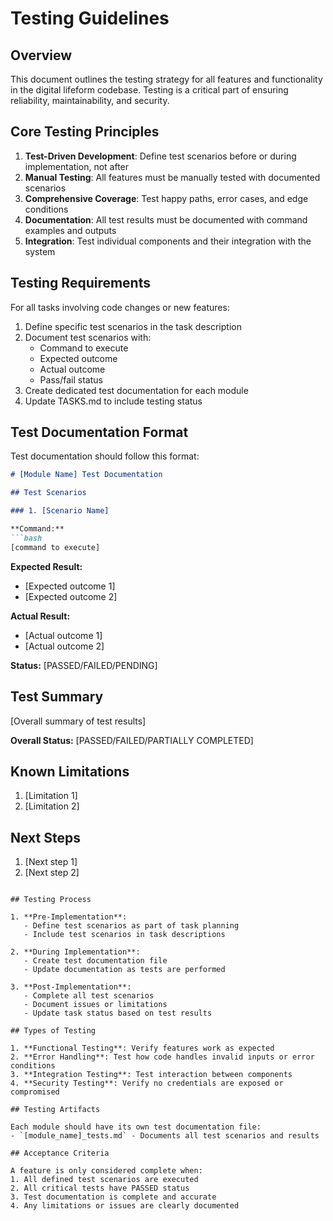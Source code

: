 # Testing Guidelines

## Overview

This document outlines the testing strategy for all features and functionality in the digital lifeform codebase. Testing is a critical part of ensuring reliability, maintainability, and security.

## Core Testing Principles

1. **Test-Driven Development**: Define test scenarios before or during implementation, not after
2. **Manual Testing**: All features must be manually tested with documented scenarios
3. **Comprehensive Coverage**: Test happy paths, error cases, and edge conditions
4. **Documentation**: All test results must be documented with command examples and outputs
5. **Integration**: Test individual components and their integration with the system

## Testing Requirements

For all tasks involving code changes or new features:

1. Define specific test scenarios in the task description
2. Document test scenarios with:
   - Command to execute
   - Expected outcome
   - Actual outcome
   - Pass/fail status
3. Create dedicated test documentation for each module
4. Update TASKS.md to include testing status

## Test Documentation Format

Test documentation should follow this format:

```markdown
# [Module Name] Test Documentation

## Test Scenarios

### 1. [Scenario Name]

**Command:**
```bash
[command to execute]
```

**Expected Result:**
- [Expected outcome 1]
- [Expected outcome 2]

**Actual Result:**
- [Actual outcome 1]
- [Actual outcome 2]

**Status:** [PASSED/FAILED/PENDING]

## Test Summary

[Overall summary of test results]

**Overall Status:** [PASSED/FAILED/PARTIALLY COMPLETED]

## Known Limitations

1. [Limitation 1]
2. [Limitation 2]

## Next Steps

1. [Next step 1]
2. [Next step 2]
```

## Testing Process

1. **Pre-Implementation**:
   - Define test scenarios as part of task planning
   - Include test scenarios in task descriptions

2. **During Implementation**:
   - Create test documentation file
   - Update documentation as tests are performed

3. **Post-Implementation**:
   - Complete all test scenarios
   - Document issues or limitations
   - Update task status based on test results

## Types of Testing

1. **Functional Testing**: Verify features work as expected
2. **Error Handling**: Test how code handles invalid inputs or error conditions
3. **Integration Testing**: Test interaction between components
4. **Security Testing**: Verify no credentials are exposed or compromised

## Testing Artifacts

Each module should have its own test documentation file:
- `[module_name]_tests.md` - Documents all test scenarios and results

## Acceptance Criteria

A feature is only considered complete when:
1. All defined test scenarios are executed
2. All critical tests have PASSED status
3. Test documentation is complete and accurate
4. Any limitations or issues are clearly documented
